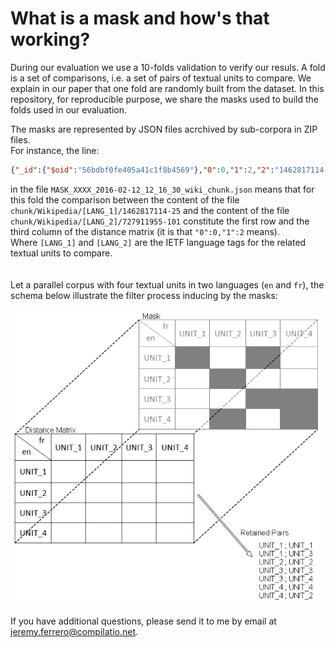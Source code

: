 What is a mask and how's that working?
===========================

During our evaluation we use a 10-folds validation to verify our resuls.
A fold is a set of comparisons, i.e. a set of pairs of textual units to compare.
We explain in our paper that one fold are randomly built from the dataset.
In this repository, for reproducible purpose, we share the masks used to build the folds used in our evaluation.

The masks are represented by JSON files acrchived by sub-corpora in ZIP files.<br/>
For instance, the line:
```json
{"_id":{"$oid":"56bdbf0fe405a41c1f8b4569"},"0":0,"1":2,"2":"1462817114-25","3":"727911955-101"}
```
in the file `MASK_XXXX_2016-02-12_12_16_30_wiki_chunk.json` means that for this fold the comparison between the content of the file `chunk/Wikipedia/[LANG_1]/1462817114-25` and the content of the file `chunk/Wikipedia/[LANG_2]/727911955-101` constitute the first row and the third column of the distance matrix (it is that `"0":0,"1":2` means).<br/>
Where `[LANG_1]` and `[LANG_2]` are the IETF language tags for the related textual units to compare.
<br/>
<br/>
<br/>
Let a parallel corpus with four textual units in two languages (`en` and `fr`), the schema below illustrate the filter process inducing by the masks:

<p align="center"><img src="./maks_explanation_schema.png"></p>

If you have additional questions, please send it to me by email at jeremy.ferrero@compilatio.net.

